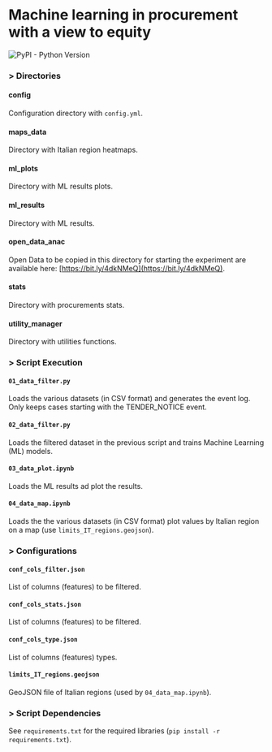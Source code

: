 # Machine learning in procurement with a view to equity

![PyPI - Python Version](https://img.shields.io/badge/python-3.12-3776AB?logo=python)

### > Directories

#### config
Configuration directory with ```config.yml```.  

#### maps_data
Directory with Italian region heatmaps.  

#### ml_plots
Directory with ML results plots.  

#### ml_results
Directory with ML results.  

#### open_data_anac
Open Data to be copied in this directory for starting the experiment are available here: [https://bit.ly/4dkNMeQ](https://bit.ly/4dkNMeQ).  

#### stats
Directory with procurements stats.

#### utility_manager
Directory with utilities functions.

### > Script Execution

#### ```01_data_filter.py```
Loads the various datasets (in CSV format) and generates the event log. Only keeps cases starting with the TENDER_NOTICE event.  

#### ```02_data_filter.py```
Loads the filtered dataset in the previous script and trains Machine Learning (ML) models.  

#### ```03_data_plot.ipynb```
Loads the ML results ad plot the results.  

#### ```04_data_map.ipynb```
Loads the the various datasets (in CSV format) plot values by Italian region on a map (use ```limits_IT_regions.geojson```).  

### > Configurations

#### ```conf_cols_filter.json```
List of columns (features) to be filtered.  

#### ```conf_cols_stats.json```
List of columns (features) to be filtered.  

#### ```conf_cols_type.json```
List of columns (features) types.  

#### ```limits_IT_regions.geojson```
GeoJSON file of Italian regions (used by ```04_data_map.ipynb```).  

### > Script Dependencies
See ```requirements.txt``` for the required libraries (```pip install -r requirements.txt```).  
